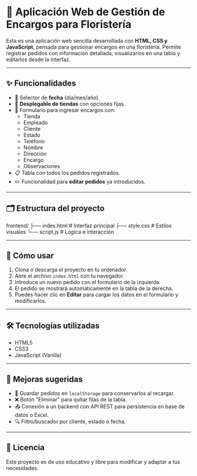 # 🌸 Aplicación Web de Gestión de Encargos para Floristería

Esta es una aplicación web sencilla desarrollada con **HTML, CSS y JavaScript**, pensada para gestionar encargos en una floristería. Permite registrar pedidos con información detallada, visualizarlos en una tabla y editarlos desde la interfaz.

---

## ✨ Funcionalidades

- 📅 Selector de **fecha** (día/mes/año).
- 🏬 **Desplegable de tiendas** con opciones fijas.
- 🧾 Formulario para ingresar encargos con:
  - Tienda
  - Empleado
  - Cliente
  - Estado
  - Teléfono
  - Nombre
  - Dirección
  - Encargo
  - Observaciones
- 📋 Tabla con todos los pedidos registrados.
- ✏️ Funcionalidad para **editar pedidos** ya introducidos.

---

## 🗂️ Estructura del proyecto

frontend/
├── index.html # Interfaz principal
├── style.css # Estilos visuales
└── script.js # Lógica e interacción

---

## 🚀 Cómo usar

1. Clona o descarga el proyecto en tu ordenador.
2. Abre el archivo `index.html` con tu navegador.
3. Introduce un nuevo pedido con el formulario de la izquierda.
4. El pedido se mostrará automáticamente en la tabla de la derecha.
5. Puedes hacer clic en **Editar** para cargar los datos en el formulario y modificarlos.

---

## 🛠️ Tecnologías utilizadas

- HTML5
- CSS3
- JavaScript (Vanilla)

---

## 🧩 Mejoras sugeridas

- 🔄 Guardar pedidos en `localStorage` para conservarlos al recargar.
- ❌ Botón "Eliminar" para quitar filas de la tabla.
- 📤 Conexión a un backend con API REST para persistencia en base de datos o Excel.
- 🔍 Filtro/buscador por cliente, estado o fecha.

---

## 📄 Licencia

Este proyecto es de uso educativo y libre para modificar y adaptar a tus necesidades.

